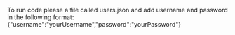 To run code please a file called users.json and add username and password in the following format:
{"username":"yourUsername","password":"yourPassword"}
